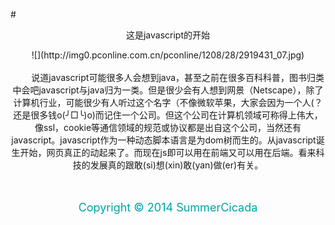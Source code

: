 #<center>这是javascript的开始<center>

<center>![](http://img0.pconline.com.cn/pconline/1208/28/2919431_07.jpg)</center>
<br/>
&nbsp;&nbsp;&nbsp;&nbsp;&nbsp;&nbsp;&nbsp;&nbsp;说道javascript可能很多人会想到java，甚至之前在很多百科科普，图书归类中会吧javascript与java归为一类。但是很少会有人想到网景（Netscape），除了计算机行业，可能很少有人听过这个名字（不像微软苹果，大家会因为一个人(？还是很多钱o(╯□╰)o)而记住一个公司。但这个公司在计算机领域可称得上伟大，像ssl，cookie等通信领域的规范或协议都是出自这个公司，当然还有javascript。javascript作为一种动态脚本语言是为dom树而生的。从javascript诞生开始，网页真正的动起来了。而现在js即可以用在前端又可以用在后端。看来科技的发展真的跟敢(si)想(xin)敢(yan)做(er)有关。


<br/>
<br/>
<br/>

<center><p style="color:#00a4a3"><font size="4">Copyright &copy; 2014 SummerCicada</font></p></center>